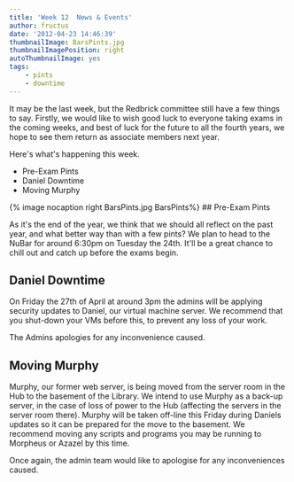 ```yaml
---
title: 'Week 12  News & Events'
author: fructus
date: '2012-04-23 14:46:39'
thumbnailImage: BarsPints.jpg
thumbnailImagePosition: right
autoThumbnailImage: yes
tags: 
	- pints
	- downtime
---
```

It may be the last week, but the Redbrick committee still have a few things to say. Firstly, we would like to wish good luck to everyone taking exams in the coming weeks, and best of luck for the future to all the fourth years, we hope to see them return as associate members next year.  

Here's what's happening this week.

*   Pre-Exam Pints
*   Daniel Downtime
*   Moving Murphy

<!-- more -->
{% image nocaption right BarsPints.jpg BarsPints%} ## Pre-Exam Pints

As it's the end of the year, we think that we should all reflect on the past year, and what better way than with a few pints? We plan to head to the NuBar for around 6:30pm on Tuesday the 24th. It'll be a great chance to chill out and catch up before the exams begin.

## Daniel Downtime

On Friday the 27th of April at around 3pm the admins will be applying security updates to Daniel, our virtual machine server. We recommend that you shut-down your VMs before this, to prevent any loss of your work.

The Admins apologies for any inconvenience caused.

## Moving Murphy

Murphy, our former web server, is being moved from the server room in the Hub to the basement of the Library. We intend to use Murphy as a back-up server, in the case of loss of power to the Hub (affecting the servers in the server room there). Murphy will be taken off-line this Friday during Daniels updates so it can be prepared for the move to the basement. We recommend moving any scripts and programs you may be running to Morpheus or Azazel by this time.

Once again, the admin team would like to apologise for any inconveniences caused.

